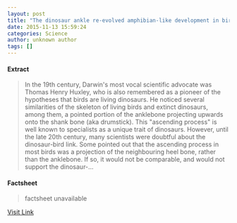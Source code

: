 ```yaml
---
layout: post
title: "The dinosaur ankle re-evolved amphibian-like development in birds"
date: 2015-11-13 15:59:24
categories: Science
author: unknown author
tags: []
---
```



#### Extract
>In the 19th century, Darwin's most vocal scientific advocate was Thomas Henry Huxley, who is also remembered as a pioneer of the hypotheses that birds are living dinosaurs. He noticed several similarities of the skeleton of living birds and extinct dinosaurs, among them, a pointed portion of the anklebone projecting upwards onto the shank bone (aka drumstick). This "ascending process" is well known to specialists as a unique trait of dinosaurs. However, until the late 20th century, many scientists were doubtful about the dinosaur-bird link. Some pointed out that the ascending process in most birds was a projection of the neighbouring heel bone, rather than the anklebone. If so, it would not be comparable, and would not support the dinosaur-...

#### Factsheet
>factsheet unavailable

[Visit Link](http://www.sciencedaily.com/releases/2015/11/151113105924.htm)


